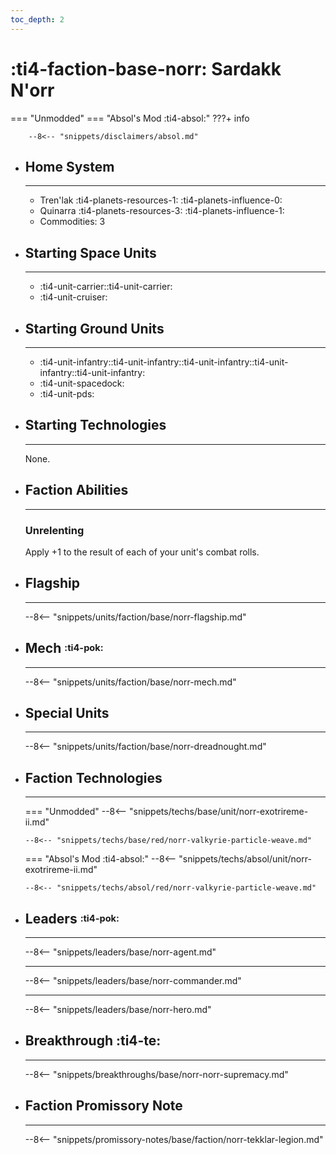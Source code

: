 ```yaml
---
toc_depth: 2
---
```


# :ti4-faction-base-norr: Sardakk N'orr
=== "Unmodded"
=== "Absol's Mod :ti4-absol:" 
    ???+ info

        --8<-- "snippets/disclaimers/absol.md"

<div class="grid cards" markdown>

-   ## __Home System__

    ---

    * Tren'lak :ti4-planets-resources-1: :ti4-planets-influence-0:
    * Quinarra :ti4-planets-resources-3: :ti4-planets-influence-1:
    * Commodities: 3

</div>

<div class="grid cards" markdown>

-   ## __Starting Space Units__

    ---

    * :ti4-unit-carrier::ti4-unit-carrier:
    * :ti4-unit-cruiser:

-   ## __Starting Ground Units__

    ---

    * :ti4-unit-infantry::ti4-unit-infantry::ti4-unit-infantry::ti4-unit-infantry::ti4-unit-infantry:
    * :ti4-unit-spacedock:
    * :ti4-unit-pds:

-   ## __Starting Technologies__

    ---
    None.

-   ## __Faction Abilities__

    ---
    ### **Unrelenting**
    
    Apply +1 to the result of each of your unit's combat rolls.

-   ## __Flagship__

    ---
    --8<-- "snippets/units/faction/base/norr-flagship.md"

-   ## __Mech__ <sup><sub>:ti4-pok:</sub></sup>

    ---
    --8<-- "snippets/units/faction/base/norr-mech.md"

</div>

<div class="grid cards" markdown>

-   ## __Special Units__

    ---
    --8<-- "snippets/units/faction/base/norr-dreadnought.md"

</div>

<div class="grid cards" markdown>

-   ## __Faction Technologies__

    ---
    === "Unmodded"
        --8<-- "snippets/techs/base/unit/norr-exotrireme-ii.md"

        --8<-- "snippets/techs/base/red/norr-valkyrie-particle-weave.md"

    === "Absol's Mod :ti4-absol:"
        --8<-- "snippets/techs/absol/unit/norr-exotrireme-ii.md"

        --8<-- "snippets/techs/absol/red/norr-valkyrie-particle-weave.md"

-   ## __Leaders__ <sup><sub>:ti4-pok:</sub></sup>

    ---
    
    --8<-- "snippets/leaders/base/norr-agent.md"

    ---

    --8<-- "snippets/leaders/base/norr-commander.md"

    ---

    --8<-- "snippets/leaders/base/norr-hero.md"

- ## __Breakthrough__ :ti4-te:

    ---
    --8<-- "snippets/breakthroughs/base/norr-norr-supremacy.md"

-   ## __Faction Promissory Note__

    ---
    --8<-- "snippets/promissory-notes/base/faction/norr-tekklar-legion.md"

</div>